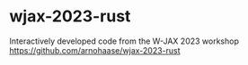 # wjax-2023-rust
Interactively developed code from the W-JAX 2023 workshop
https://github.com/arnohaase/wjax-2023-rust
